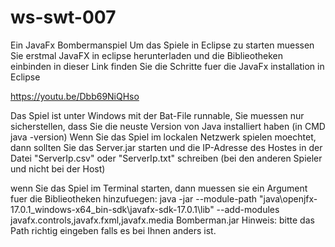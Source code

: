 # ws-swt-007
Ein JavaFx Bombermanspiel
Um das Spiele in Eclipse zu starten muessen Sie erstmal JavaFX in eclipse herunterladen und die Biblieotheken einbinden
in dieser Link finden Sie die Schritte fuer die JavaFx installation in Eclipse

https://youtu.be/Dbb69NiQHso

Das Spiel ist unter Windows mit der Bat-File runnable, Sie muessen nur sicherstellen, dass Sie die neuste Version von Java installiert haben (in CMD java -version)
Wenn Sie das Spiel im lockalen Netzwerk spielen moechtet, dann sollten Sie das Server.jar starten und die IP-Adresse des Hostes in der Datei "ServerIp.csv" oder "ServerIp.txt" schreiben (bei den anderen Spieler und nicht bei der Host)

wenn Sie das Spiel im Terminal starten, dann muessen sie ein Argument fuer die Biblieotheken  hinzufuegen:
java -jar --module-path "java\openjfx-17.0.1_windows-x64_bin-sdk\javafx-sdk-17.0.1\lib" --add-modules javafx.controls,javafx.fxml,javafx.media  Bomberman.jar
Hinweis:  bitte das Path richtig eingeben falls es bei Ihnen anders ist.
